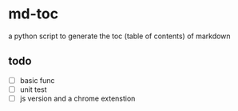 # md-toc
a python script to generate the toc (table of contents) of markdown

## todo
- [ ] basic func
- [ ] unit test
- [ ] js version and a chrome extenstion
